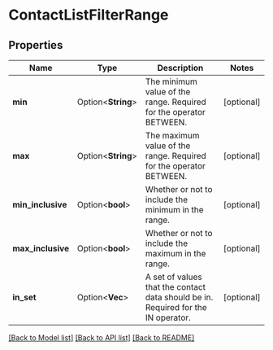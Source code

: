 # ContactListFilterRange

## Properties

Name | Type | Description | Notes
------------ | ------------- | ------------- | -------------
**min** | Option<**String**> | The minimum value of the range. Required for the operator BETWEEN. | [optional]
**max** | Option<**String**> | The maximum value of the range. Required for the operator BETWEEN. | [optional]
**min_inclusive** | Option<**bool**> | Whether or not to include the minimum in the range. | [optional]
**max_inclusive** | Option<**bool**> | Whether or not to include the maximum in the range. | [optional]
**in_set** | Option<**Vec<String>**> | A set of values that the contact data should be in. Required for the IN operator. | [optional]

[[Back to Model list]](../README.md#documentation-for-models) [[Back to API list]](../README.md#documentation-for-api-endpoints) [[Back to README]](../README.md)


